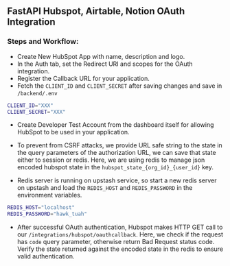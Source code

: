 ## FastAPI Hubspot, Airtable, Notion OAuth Integration

### Steps and Workflow:

- Create New HubSpot App with name, description and logo.
- In the Auth tab, set the Redirect URI and scopes for the OAuth integration.
- Register the Callback URL for your application.
- Fetch the `CLIENT_ID` and `CLIENT_SECRET` after saving changes and save in `/backend/.env`

```bash
CLIENT_ID="XXX"
CLIENT_SECRET="XXX"
```

- Create Developer Test Account from the dashboard itself for allowing HubSpot to be used in your application.
- To prevent from CSRF attacks, we provide URL safe string to the state in the query parameters of the authorization URL, we can save that state either to session or redis. Here, we are using redis to manage json encoded hubspot state in the `hubspot_state_{org_id}_{user_id}` key.

- Redis server is running on upstash service, so start a new redis server on upstash and load the `REDIS_HOST` and `REDIS_PASSWORD` in the environment variables.

```bash
REDIS_HOST="localhost"
REDIS_PASSWORD="hawk_tuah"
```
- After successful OAuth authentication, Hubspot makes HTTP GET call to our `/integrations/hubspot/oauthcallback`. Here, we check if the request has `code` query parameter, otherwise return Bad Request status code. Verify the state returned against the encoded state in the redis to ensure valid authentication. 

